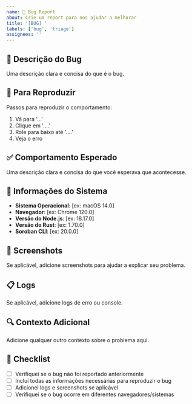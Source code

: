 ```yaml
---
name: 🐛 Bug Report
about: Crie um report para nos ajudar a melhorar
title: '[BUG] '
labels: ['bug', 'triage']
assignees: ''
---
```


## 🐛 Descrição do Bug

Uma descrição clara e concisa do que é o bug.

## 🔄 Para Reproduzir

Passos para reproduzir o comportamento:

1. Vá para '...'
2. Clique em '....'
3. Role para baixo até '....'
4. Veja o erro

## ✅ Comportamento Esperado

Uma descrição clara e concisa do que você esperava que acontecesse.

## 📱 Informações do Sistema

- **Sistema Operacional**: [ex: macOS 14.0]
- **Navegador**: [ex: Chrome 120.0]
- **Versão do Node.js**: [ex: 18.17.0]
- **Versão do Rust**: [ex: 1.70.0]
- **Soroban CLI**: [ex: 20.0.0]

## 📸 Screenshots

Se aplicável, adicione screenshots para ajudar a explicar seu problema.

## 📋 Logs

Se aplicável, adicione logs de erro ou console.

## 🔍 Contexto Adicional

Adicione qualquer outro contexto sobre o problema aqui.

## 📝 Checklist

- [ ] Verifiquei se o bug não foi reportado anteriormente
- [ ] Incluí todas as informações necessárias para reproduzir o bug
- [ ] Adicionei logs e screenshots se aplicável
- [ ] Verifiquei se o bug ocorre em diferentes navegadores/sistemas
